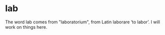 # lab
The word lab comes from "laboratorium", from Latin laborare ‘to labor’. I will work on things here.
